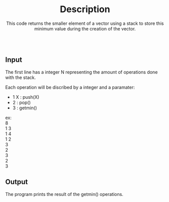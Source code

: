<h1 align="center">Description</h1>

<p align="center">
This code returns the smaller element of a vector using a stack to store this minimum value during the creation of the vector.
</p>

<br> <br>
## Input
The first line has a integer N representing the amount of operations done with the stack. <br>

Each operation will be discribed by a integer and a paramater:

+ 1 X : push(X)
+ 2 : pop()
+ 3 : getmin()

ex: <br>
8 <br>
1 3 <br>
1 4 <br>
1 2 <br>
3 <br>
2 <br>
3 <br>
2 <br>
3 <br>

## Output
The program prints the result of the getmin() operations.
